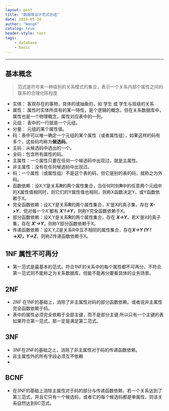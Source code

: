 ```yaml
---
layout: post
title: "数据库设计范式总结"
date: 2019-05-30 
author: "WangX"
catalog: true
header-style: text
tags:
    - database
    - basic
---
```



----


## 基本概念

> 范式是符号某一种级别的关系模式的集合，表示一个关系内部个属性之间的联系的合理化陈程度


* 实体： 客观存在的事物，具体的或抽象的，如 学生 或 学生与班级的关系
* 属性： 属性时实体所具有的某一特性，是个逻辑的概念，但在关系数据库中，属性也是一个物理概念，属性对应表中的一列。
* 元组： 表中的一行就是一个元组。
* 分量： 元组的某个属性值。
* 码：表中可以唯一确定一个元组的某个属性（或者属性组），如果这样的码有多个，这些码均称为**候选码**。
* 主码：从候选码中选出的一个。
* 全码：包含所有属性的码。
* 主属性：一个属性只要在任何一个候选码中出现过，就是主属性。
* 非主属性：没有在任何候选码中出现过。
* 码：一个属性（或属性组）不是这个表的码，但它是别的表的码，就称之为外码。
* 函数依赖：设X,Y是关系**R**的两个属性集合，当任何时刻**R**中的任意两个元组中的X属性值相同时，则它们的Y属性值也相同，则称X函数决定Y，或Y函数依赖于X。
* 完全函数依赖：设X,Y是关系**R**的两个属性集合，X’是X的真子集，存在 ***X->Y***，但对每一个X’都有 ***X’!->Y***，则称Y完全函数依赖于X。
* 部分函数依赖：设X,Y是关系**R**的两个属性集合，存在 ***X->Y***，若X’是X的真子集，存在 ***X’→Y***，则称Y部分函数依赖于X。
* 传递函数依赖：设X,Y,Z是关系R中互不相同的属性集合，存在***X→Y (Y !→X)，Y→Z***，则称Z传递函数依赖于X。

## 1NF 属性不可再分
* 第一范式是最基本的范式。符合1NF的关系中的每个属性都不可再分。不符合第一范式则不能称之为关系数据库。但能不能再分要看具体的业务场景。

## 2NF
* 2NF 在1NF的基础上，消除了非主属性对码的部分函数依赖。或者说非主属性完全函数依赖于码。
* 表中的属性必须完全依赖于全部主键，而不是部分主键.所以只有一个主键的表如果符合第一范式，那一定是满足第二范式。

## 3NF
* 3NF在2NF的基础之上，消除了非主属性对于码的传递函数依赖。
* 非主属性外的所有字段必须互不依赖
* 

## BCNF 
* 在3NF的基础上消除主属性对于码的部分与传递函数依赖，若一个关系达到了第三范式，并且它只有一个候选码，或者它的每个候选码都是单属性，则该关系自然达到BC范式。




